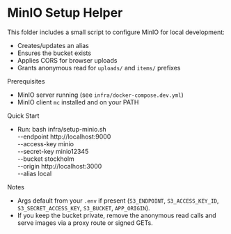 MinIO Setup Helper
==================

This folder includes a small script to configure MinIO for local development:

- Creates/updates an alias
- Ensures the bucket exists
- Applies CORS for browser uploads
- Grants anonymous read for `uploads/` and `items/` prefixes

Prerequisites
- MinIO server running (see `infra/docker-compose.dev.yml`)
- MinIO client `mc` installed and on your PATH

Quick Start
- Run:
  bash infra/setup-minio.sh \
    --endpoint http://localhost:9000 \
    --access-key minio \
    --secret-key minio12345 \
    --bucket stockholm \
    --origin http://localhost:3000 \
    --alias local

Notes
- Args default from your `.env` if present (`S3_ENDPOINT`, `S3_ACCESS_KEY_ID`, `S3_SECRET_ACCESS_KEY`, `S3_BUCKET`, `APP_ORIGIN`).
- If you keep the bucket private, remove the anonymous read calls and serve images via a proxy route or signed GETs.

